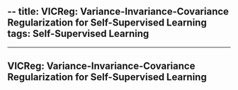 --
title: VICReg: Variance-Invariance-Covariance Regularization for Self-Supervised Learning
tags: Self-Supervised Learning
--

-----------------
VICReg: Variance-Invariance-Covariance Regularization for Self-Supervised Learning
-----------------
